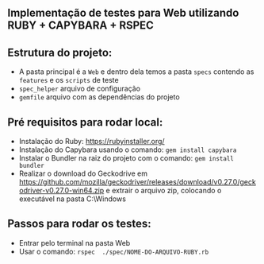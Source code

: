 ## Implementação de testes para Web utilizando RUBY + CAPYBARA + RSPEC

## Estrutura do projeto:

* A pasta principal é a `Web` e dentro dela temos a pasta `specs` contendo as `features` e os `scripts` de teste
* `spec_helper` arquivo de configuração
* `gemfile` arquivo com as dependências do projeto

## Pré requisitos para rodar local:

* Instalação do Ruby: https://rubyinstaller.org/
* Instalação do Capybara usando o comando: `gem install capybara`
* Instalar o Bundler na raiz do projeto com o comando: `gem install bundler`
* Realizar o download do Geckodrive em https://github.com/mozilla/geckodriver/releases/download/v0.27.0/geckodriver-v0.27.0-win64.zip e extrair o arquivo zip, colocando o executável na pasta C:\Windows

## Passos para rodar os testes:

* Entrar pelo terminal na pasta Web
* Usar o comando: `rspec  ./spec/NOME-DO-ARQUIVO-RUBY.rb` 

